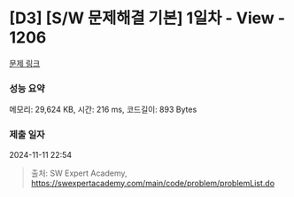 # [D3] [S/W 문제해결 기본] 1일차 - View - 1206 

[문제 링크](https://swexpertacademy.com/main/code/problem/problemDetail.do?contestProbId=AV134DPqAA8CFAYh) 

### 성능 요약

메모리: 29,624 KB, 시간: 216 ms, 코드길이: 893 Bytes

### 제출 일자

2024-11-11 22:54



> 출처: SW Expert Academy, https://swexpertacademy.com/main/code/problem/problemList.do